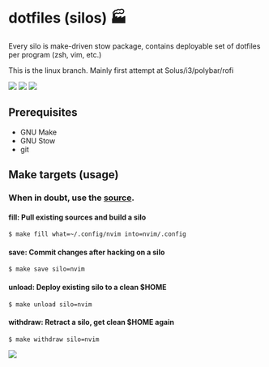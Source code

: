 # dotfiles (silos) :factory: 

Every silo is make-driven stow package, contains deployable set of dotfiles per program (zsh, vim, etc.)

This is the linux branch. Mainly first attempt at Solus/i3/polybar/rofi

![](https://i.imgur.com/M6VUhjT.jpg)
![](https://i.imgur.com/5bIwelb.png)
![](https://i.imgur.com/RtrAVfW.png)

## Prerequisites

 - GNU Make
 - GNU Stow
 - git
 
## Make targets (usage)

### When in doubt, use the [source](https://github.com/aerosol/dotfiles/blob/develop/Makefile).

#### fill: Pull existing sources and build a silo

```
$ make fill what=~/.config/nvim into=nvim/.config
```

#### save: Commit changes after hacking on a silo

```
$ make save silo=nvim
```

#### unload: Deploy existing silo to a clean $HOME

```
$ make unload silo=nvim
```

#### withdraw: Retract a silo, get clean $HOME again

```
$ make withdraw silo=nvim
```

![](http://i.giphy.com/3o6MbhkWd6he1symgU.gif)
